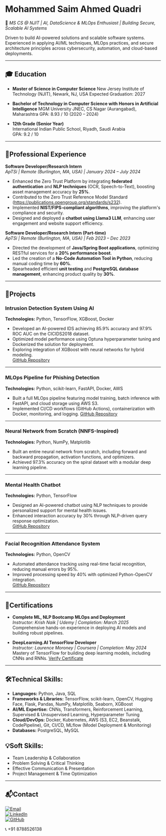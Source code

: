# Mohammed Saim Ahmed Quadri
🚀 _MS CS @ NJIT | AI, DataScience & MLOps Enthusiast | Building Secure, Scalable AI Systems_

Driven to build AI-powered solutions and scalable software systems. Experienced in applying AI/ML techniques, MLOps practices, and secure architecture principles across cybersecurity, automation, and cloud-based deployments.

---

## 🎓 Education

- **Master of Science in Computer Science**
  New Jersey Institute of Technology (NJIT), Newark, NJ, USA
  Expected Graduation: 2027
  
- **Bachelor of Technology in Computer Science with Honors in Artificial Intelligence**
  MGM University JNEC, CS Nagar (Aurangabad), Maharashtra
  GPA: 8.93 / 10 (2020 – 2024)
  
- **12th Grade (Senior Year)**  
  International Indian Public School, Riyadh, Saudi Arabia  
  GPA: 9.2 / 10

---

## 💼Professional Experience

**Software Developer/Research Intern**  
_ApTSi | Remote (Burlington, MA, USA) | January 2024 – July 2024_
- Enhanced the Zero Trust Platform by integrating **federated authentication** and **NLP techniques** (OCR, Speech-to-Text), boosting asset management accuracy by **25%**.
- Contributed to the Zero Trust Reference Model Standard (https://publications.opengroup.org/standards/s232).
- Implemented **NIST/FIPS-compliant algorithms**, improving the platform's compliance and security.  
- Designed and deployed a **chatbot using Llama3 LLM**, enhancing user engagement and website support efficiency.

**Software Developer/Research Intern (Part-time)**  
_ApTSi | Remote (Burlington, MA, USA) | Feb 2023 – Dec 2023_ 
- Directed the development of **Java/Spring Boot applications**, optimizing RESTful services for a **20% performance boost**.  
- Led the creation of a **No-Code Automation Tool in Python**, reducing manual coding time by **60%**.  
- Spearheaded efficient **unit testing** and **PostgreSQL database management**, enhancing product quality by **30%**.

---

## 🧠Projects

### **Intrusion Detection System Using AI**  
**Technologies:** Python, TensorFlow, XGBoost, Docker  
- Developed an AI-powered IDS achieving 85.9% accuracy and 97.9% ROC AUC on the CICIDS2018 dataset.
- Optimized model performance using Optuna hyperparameter tuning and Dockerized the solution for deployment. 
- Exploring integration of XGBoost with neural networks for hybrid modeling.  
[GitHub Repository](https://github.com/MohammedSaim-Quadri/Intrusion_Detection-System)

---

### **MLOps Pipeline for Phishing Detection**
**Technologies:** Python, scikit-learn, FastAPI, Docker, AWS
- Built a full MLOps pipeline featuring model training, batch inference with FastAPI, and cloud storage      using AWS S3.
- Implemented CI/CD workflows (GitHub Actions), containerization with Docker, monitoring, and logging.
[GitHub Repository](https://github.com/MohammedSaim-Quadri/networksecurity)
---

### **Neural Network from Scratch (NNFS-Inspired)**
**Technologies:** Python, NumPy, Matplotlib
- Built an entire neural network from scratch, including forward and backward propagation, activation        functions, and optimizers.
- Achieved 97.3% accuracy on the spiral dataset with a modular deep learning pipeline.

---

### **Mental Health Chatbot**  
**Technologies:** Python, TensorFlow  
- Designed an AI-powered chatbot using NLP techniques to provide personalized support for mental health issues.  
- Enhanced interaction accuracy by 30% through NLP-driven query response optimization.  
[GitHub Repository](https://github.com/MohammedSaim-Quadri/Mental-Health-Chatbot)

---

### **Facial Recognition Attendance System**  
**Technologies:** Python, OpenCV  
- Automated attendance tracking using real-time facial recognition, reducing manual errors by 95%.  
- Improved processing speed by 40% with optimized Python-OpenCV integration.  
[GitHub Repository](https://github.com/MohammedSaim-Quadri/FaceRegattend)

---

## 📜Certifications
- **Complete ML, NLP Bootcamp MLOps and Deployment**  
  _Instructor: Krish Naik | Udemy | Completion: March 2025_
  Comprehensive hands-on experience in deploying AI models and building robust pipelines.

- **DeepLearning.AI TensorFlow Developer**  
  _Instructor: Laurence Moroney | Coursera | Completion: May 2024_
  Mastery of TensorFlow for building deep learning models, including CNNs and RNNs.
  [Verify Certificate](https://coursera.org/verify/professional-cert/YNHYR4YAG82)

---

## 🛠️Technical Skills:
- **Languages:** Python, Java, SQL
- **Frameworks & Libraries:** TensorFlow, scikit-learn, OpenCV, Hugging Face, Flask, Pandas, NumPy, Matplotlib, Seaborn, XGBoost
- **AI/ML Expertise:** CNNs, Transformers, Reinforcement Learning, Supervised & Unsupervised Learning, Hyperparameter Tuning
- **Cloud/DevOps:** Docker, Kubernetes, AWS (S3, EC2, Beanstalk, CodePipeline), Git, CI/CD, MLflow (Model Deployment & Monitoring)
- **Databases:** PostgreSQL, MySQL

## 💡Soft Skills:
- Team Leadership & Collaboration  
- Problem Solving & Critical Thinking  
- Effective Communication & Presentation  
- Project Management & Time Optimization  

---

## 📬Contact
[![Email](https://img.shields.io/badge/Email-D14836?style=flat&logo=gmail&logoColor=white)](mailto:mohammedsaimquadri@gmail.com)  
[![LinkedIn](https://img.shields.io/badge/LinkedIn-0A66C2?style=flat&logo=linkedin&logoColor=white)](https://www.linkedin.com/in/msaquadri/)  
[![GitHub](https://img.shields.io/badge/GitHub-181717?style=flat&logo=github&logoColor=white)](https://github.com/MohammedSaim-Quadri)

📞 +91 8788526138

